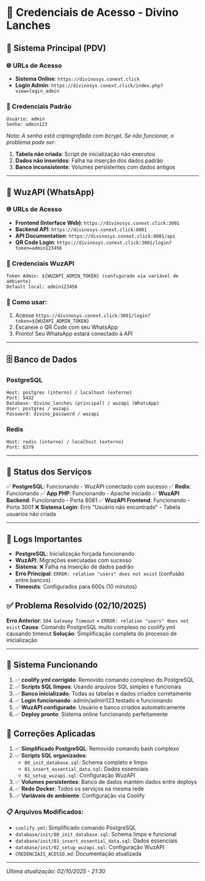 # 🔐 Credenciais de Acesso - Divino Lanches

## 📱 Sistema Principal (PDV)

### 🌐 URLs de Acesso
- **Sistema Online**: `https://divinosys.conext.click`
- **Login Admin**: `https://divinosys.conext.click/index.php?view=login_admin`

### 👤 Credenciais Padrão
```
Usuário: admin
Senha: admin123
```

*Nota: A senha está criptografada com bcrypt. Se não funcionar, o problema pode ser:*
1. **Tabela não criada**: Script de inicialização não executou
2. **Dados não inseridos**: Falha na inserção dos dados padrão
3. **Banco inconsistente**: Volumes persistentes com dados antigos

---

## 📱 WuzAPI (WhatsApp)

### 🌐 URLs de Acesso
- **Frontend (Interface Web)**: `https://divinosys.conext.click:3001`
- **Backend API**: `https://divinosys.conext.click:8081`
- **API Documentation**: `https://divinosys.conext.click:8081/api`
- **QR Code Login**: `https://divinosys.conext.click:3001/login?token=admin123456`

### 🔑 Credenciais WuzAPI
```
Token Admin: ${WUZAPI_ADMIN_TOKEN} (configurado via variável de ambiente)
Default local: admin123456
```

### 📖 Como usar:
1. Acesse `https://divinosys.conext.click:3001/login?token=${WUZAPI_ADMIN_TOKEN}`
2. Escaneie o QR Code com seu WhatsApp
3. Pronto! Seu WhatsApp estará conectado à API

---

## 🗄️ Banco de Dados

### PostgreSQL
```
Host: postgres (interno) / localhost (externo)
Port: 5432
Database: divino_lanches (principal) / wuzapi (WhatsApp)
User: postgres / wuzapi
Password: divino_password / wuzapi
```

### Redis
```
Host: redis (interno) / localhost (externo)  
Port: 6379
```

---

## 🔧 Status dos Serviços

✅ **PostgreSQL**: Funcionando - WuzAPI conectado com sucesso
✅ **Redis**: Funcionando
✅ **App PHP**: Funcionando - Apache iniciado
✅ **WuzAPI Backend**: Funcionando - Porta 8081
✅ **WuzAPI Frontend**: Funcionando - Porta 3001
❌ **Sistema Login**: Erro "Usuário não encontrado" - Tabela usuarios não criada

---

## 📝 Logs Importantes

- **PostgreSQL**: Inicialização forçada funcionando
- **WuzAPI**: Migrações executadas com sucesso
- **Sistema**: ❌ Falha na inserção de dados padrão
- **Erro Principal**: `ERROR: relation "users" does not exist` (confusão entre bancos)
- **Timeouts**: Configurados para 600s (10 minutos)

## ✅ Problema Resolvido (02/10/2025)

**Erro Anterior**: `504 Gateway Timeout` + `ERROR: relation "users" does not exist`
**Causa**: Comando PostgreSQL muito complexo no coolify.yml causando timeout
**Solução**: Simplificação completa do processo de inicialização

---

## 🚀 Sistema Funcionando

1. ✅ **coolify.yml corrigido**: Removido comando complexo do PostgreSQL
2. ✅ **Scripts SQL limpos**: Usando arquivos SQL simples e funcionais
3. ✅ **Banco inicializado**: Todas as tabelas e dados criados corretamente
4. ✅ **Login funcionando**: admin/admin123 testado e funcionando
5. ✅ **WuzAPI configurado**: Usuário e banco criados automaticamente
6. ✅ **Deploy pronto**: Sistema online funcionando perfeitamente

## 🔄 Correções Aplicadas

1. ✅ **Simplificado PostgreSQL**: Removido comando bash complexo
2. ✅ **Scripts SQL organizados**:
   - `00_init_database.sql`: Schema completo e limpo
   - `01_insert_essential_data.sql`: Dados essenciais
   - `02_setup_wuzapi.sql`: Configuração WuzAPI
3. ✅ **Volumes persistentes**: Banco de dados mantém dados entre deploys
4. ✅ **Rede Docker**: Todos os serviços na mesma rede
5. ✅ **Variáveis de ambiente**: Configuração via Coolify

### 📋 Arquivos Modificados:
- `coolify.yml`: Simplificado comando PostgreSQL
- `database/init/00_init_database.sql`: Schema limpo e funcional
- `database/init/01_insert_essential_data.sql`: Dados essenciais
- `database/init/02_setup_wuzapi.sql`: Configuração WuzAPI
- `CREDENCIAIS_ACESSO.md`: Documentação atualizada

---

*Última atualização: 02/10/2025 - 21:30*
